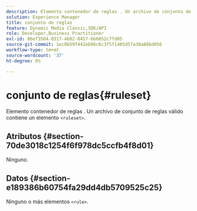 ```yaml
---
description: Elemento contenedor de reglas . Un archivo de conjunto de reglas válido contiene un elemento <conjunto de reglas>.
solution: Experience Manager
title: conjunto de reglas
feature: Dynamic Media Classic,SDK/API
role: Developer,Business Practitioner
exl-id: 06ef3504-0317-4b02-8457-6b6052c7fd05
source-git-commit: 1ec8b59f442eb96c6c3f5f1405d57a38a86bd056
workflow-type: tm+mt
source-wordcount: '37'
ht-degree: 8%

---
```


# conjunto de reglas{#ruleset}

Elemento contenedor de reglas . Un archivo de conjunto de reglas válido contiene un elemento `<ruleset>`.

## Atributos {#section-70de3018c1254f6f978dc5ccfb4f8d01}

Ninguno.

## Datos {#section-e189386b60754fa29dd4db5709525c25}

Ninguno o más elementos `<rule>`.
